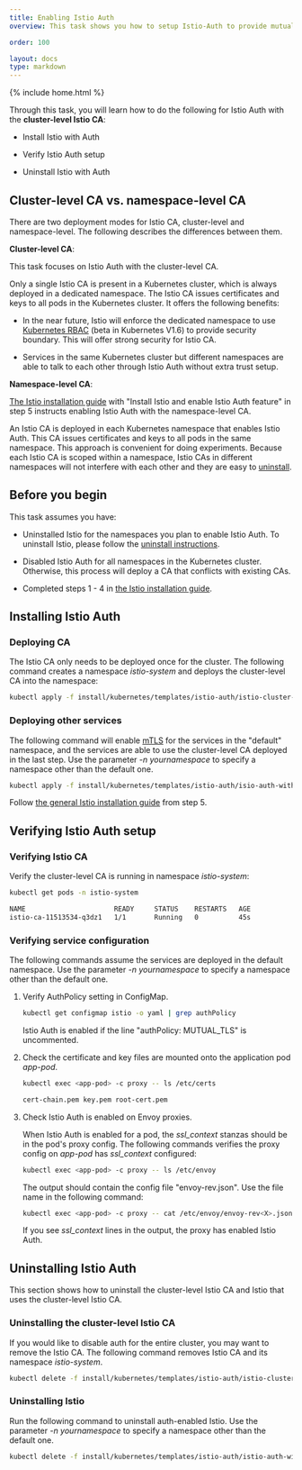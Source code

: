 ```yaml
---
title: Enabling Istio Auth
overview: This task shows you how to setup Istio-Auth to provide mutual TLS authentication between services.

order: 100

layout: docs
type: markdown
---
```

{% include home.html %}

Through this task,
you will learn how to do the following for Istio Auth with the **cluster-level Istio CA**:

* Install Istio with Auth

* Verify Istio Auth setup

* Uninstall Istio with Auth

## Cluster-level CA vs. namespace-level CA

There are two deployment modes for Istio CA, cluster-level and namespace-level.
The following describes the differences between them.

**Cluster-level CA**:

This task focuses on Istio Auth with the cluster-level CA.

Only a single Istio CA is present in a Kubernetes cluster,
which is always deployed in a dedicated namespace. The Istio CA issues certificates and keys to
all pods in the Kubernetes cluster. It offers the following benefits:

* In the near future, Istio will enforce the dedicated namespace to use
[Kubernetes RBAC](https://kubernetes.io/docs/admin/authorization/rbac/) (beta in Kubernetes V1.6) to provide security
boundary. This will offer strong security for Istio CA.

* Services in the same Kubernetes cluster but different namespaces are able to talk to each other through Istio Auth
without extra trust setup.

**Namespace-level CA**:

[The Istio installation guide]({{home}}/docs/tasks/installing-istio.html#installing-on-an-existing-cluster)
with "Install Istio and enable Istio Auth feature" in step 5 instructs enabling Istio Auth with the namespace-level CA.

An Istio CA is deployed in each Kubernetes namespace that enables Istio Auth.
This CA issues certificates and keys to all pods in the same namespace.
This approach is convenient for doing experiments.
Because each Istio CA is scoped within a namespace, Istio CAs in different namespaces will not interfere with each other
and they are easy to [uninstall]({{home}}/docs/tasks/installing-istio.html#uninstalling).

## Before you begin

This task assumes you have:

* Uninstalled Istio for the namespaces you plan to enable Istio Auth.
To uninstall Istio, please follow the [uninstall instructions]({{home}}/docs/tasks/installing-istio.html#uninstalling).

* Disabled Istio Auth for all namespaces in the Kubernetes cluster.
Otherwise, this process will deploy a CA that conflicts with existing CAs.

* Completed steps 1 - 4 in [the Istio installation guide]({{home}}/docs/tasks/installing-istio.html#installing-on-an-existing-cluster).

## Installing Istio Auth

### Deploying CA

The Istio CA only needs to be deployed once for the cluster.
The following command creates a namespace *istio-system* and deploys the cluster-level CA into the namespace:

```bash
kubectl apply -f install/kubernetes/templates/istio-auth/istio-cluster-ca.yaml
```

### Deploying other services

The following command will enable
[mTLS](https://en.wikipedia.org/wiki/Mutual_authentication)
for the services in the "default" namespace,
and the services are able to use the cluster-level CA deployed in the last step.
Use the parameter *-n yournamespace* to specify a namespace other than the default one.

```bash
kubectl apply -f install/kubernetes/templates/istio-auth/isio-auth-with-cluster-ca.yaml
```

Follow [the general Istio installation guide]({{home}}/docs/tasks/installing-istio.html) from step 5.

## Verifying Istio Auth setup

### Verifying Istio CA

Verify the cluster-level CA is running in namespace *istio-system*:

```bash
kubectl get pods -n istio-system
```

```bash
NAME                      READY     STATUS    RESTARTS   AGE
istio-ca-11513534-q3dz1   1/1       Running   0          45s
```

### Verifying service configuration

The following commands assume the services are deployed in the default namespace.
Use the parameter *-n yournamespace* to specify a namespace other than the default one.

1. Verify AuthPolicy setting in ConfigMap.

   ```bash
   kubectl get configmap istio -o yaml | grep authPolicy
   ```

   Istio Auth is enabled if the line "authPolicy: MUTUAL\_TLS" is uncommented.

2. Check the certificate and key files are mounted onto the application pod *app-pod*.

   ```bash
   kubectl exec <app-pod> -c proxy -- ls /etc/certs
   ```

   ```bash
   cert-chain.pem key.pem root-cert.pem
   ```

3. Check Istio Auth is enabled on Envoy proxies.

   When Istio Auth is enabled for a pod, the *ssl_context* stanzas should be in the pod's proxy config.
   The following commands verifies the proxy config on *app-pod* has *ssl_context* configured:

   ```bash
   kubectl exec <app-pod> -c proxy -- ls /etc/envoy
   ```

   The output should contain the config file "envoy-rev<X>.json". Use the file name in the following command:

   ```bash
   kubectl exec <app-pod> -c proxy -- cat /etc/envoy/envoy-rev<X>.json | grep ssl_context
   ```

   If you see *ssl_context* lines in the output, the proxy has enabled Istio Auth.

## Uninstalling Istio Auth

This section shows how to uninstall the cluster-level Istio CA and Istio that
uses the cluster-level Istio CA.

### Uninstalling the cluster-level Istio CA

If you would like to disable auth for the entire cluster, you may want to remove the Istio CA.
The following command removes Istio CA and its namespace *istio-system*.

```bash
kubectl delete -f install/kubernetes/templates/istio-auth/istio-cluster-ca.yaml
```

### Uninstalling Istio

Run the following command to uninstall auth-enabled Istio.
Use the parameter *-n yournamespace* to specify a namespace other than the default one.

```bash
kubectl delete -f install/kubernetes/templates/istio-auth/istio-auth-with-cluster-ca.yaml
```
